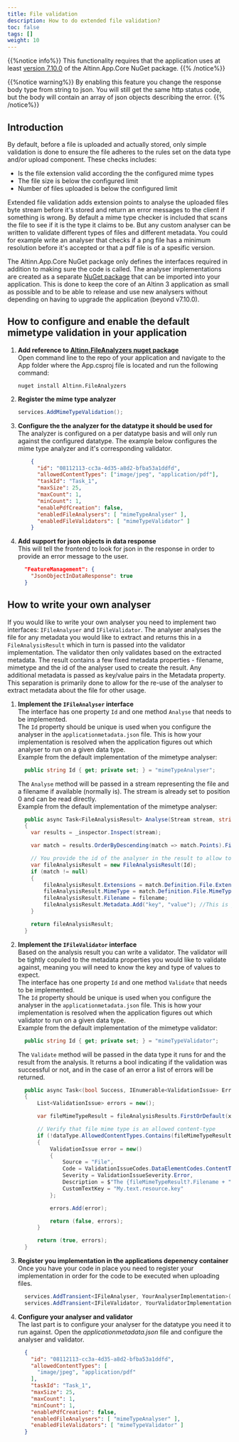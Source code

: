 ```yaml
---
title: File validation
description: How to do extended file validation?
toc: false
tags: []
weight: 10
---
```


{{%notice info%}}
This functionality requires that the application uses at least [version 7.10.0](https://github.com/Altinn/app-lib-dotnet/releases/tag/v7.10.0) of the Altinn.App.Core NuGet package.
{{% /notice%}}

{{%notice warning%}}
By enabling this feature you change the response body type from string to json. You will still get the same http status code, but the body will contain an array of json objects describing the error.
{{% /notice%}}


## Introduction
By default, before a file is uploaded and actually stored, only simple validation is done to ensure the file adheres to the rules set on the data type and/or upload component. These checks includes:
* Is the file extension valid according the the configured mime types
* The file size is below the configured limit
* Number of files uploaded is below the configured limit

Extended file validation adds extension points to analyse the uploaded files byte stream before it's stored and return an error messages to the client if something is wrong. By default a mime type checker is included that scans the file to see if it is the type it claims to be. But any custom analyser can be written to validate different types of files and different metadata. You could for example write an analyser that checks if a png file has a minimum resolution before it's accepted or that a pdf file is of a spesific version.

The Altinn.App.Core NuGet package only defines the interfaces required in addition to making sure the code is called. The analyser implementations are created as a separate [NuGet package](https://www.nuget.org/packages/Altinn.FileAnalyzers) that can be imported into your application. This is done to keep the core of an Altinn 3 application as small as possible and to be able to release and use new analysers without depending on having to upgrade the application (beyond v7.10.0).


## How to configure and enable the default mimetype validation in your application
1. **Add reference to [Altinn.FileAnalyzers nuget package](https://www.nuget.org/packages/Altinn.FileAnalyzers)**  
    Open command line to the repo of your application and navigate to the App folder where the App.csproj
    file is located and run the following command:
    ```shell
    nuget install Altinn.FileAnalyzers
    ```
2. **Register the mime type analyzer**  
    ```csharp
    services.AddMimeTypeValidation();
    ```
3. **Configure the the analyzer for the datatype it should be used for**  
    The analyzer is configured on a per datatype basis and will only run against the configured datatype. The example below configures the mime type analyzer and it's corresponding validator.
    ```json
        {
          "id": "08112113-cc3a-4d35-a8d2-bfba53a1ddfd",
          "allowedContentTypes": ["image/jpeg", "application/pdf"],
          "taskId": "Task_1",
          "maxSize": 25,
          "maxCount": 1,
          "minCount": 1,
          "enablePdfCreation": false,
          "enabledFileAnalysers": [ "mimeTypeAnalyser" ],
          "enabledFileValidators": [ "mimeTypeValidator" ]
        }
    ```
4. **Add support for json objects in data response**  
    This will tell the frontend to look for json in the response in order to provide an error message to the user.
    ```json 
      "FeatureManagement": {
        "JsonObjectInDataResponse": true
      }
    ```
## How to write your own analyser
If you would like to write your own analyser you need to implement two interfaces: `IFileAnalyser` and `IFileValidator`. The analyser analyses the file for any metadata you would like to extract and returns this in a `FileAnalysisResult` which in turn is passed into the validator implementation. The validator then only validates based on the extracted metadata. The result contains a few fixed metadata properties - filename, mimetype and the id of the analyser used to create the result. Any additional metadata is passed as key/value pairs in the Metadata property. This separation is primarily done to allow for the re-use of the analyser to extract metadata about the file for other usage.

1. **Implement the `IFileAnalyser` interface**  
    The interface has one property `Id` and one method `Analyse` that needs to be implemented.  
    The `Id` property should be unique is used when you configure the analyser in the  `applicationmetadata.json` file. This is how your implementation is resolved when the application figures out which analyser to run on a given data type.  
    Example from the default implementation of the mimetype analyser:
    ```csharp
      public string Id { get; private set; } = "mimeTypeAnalyser";
    ```
    The `Analyse` method will be passed in a stream representing the file and a filename if available (normally is). The stream is already set to position 0 and can be read directly.  
    Example from the default implementation of the mimetype analyser:
    ```csharp
      public async Task<FileAnalysisResult> Analyse(Stream stream, string? filename = null)
      {
        var results = _inspector.Inspect(stream);

        var match = results.OrderByDescending(match => match.Points).FirstOrDefault(match => match.Percentage == 1);

        // You provide the id of the analyser in the result to allow to distinguish between results from different analysers.
        var fileAnalysisResult = new FileAnalysisResult(Id);
        if (match != null)
        {
            fileAnalysisResult.Extensions = match.Definition.File.Extensions.ToList();
            fileAnalysisResult.MimeType = match.Definition.File.MimeType;
            fileAnalysisResult.Filename = filename;
            fileAnalysisResult.Metadata.Add("key", "value"); //This is just provided to show how you add custom metadata.
        }

        return fileAnalysisResult;
      }
    ```
2. **Implement the `IFileValidator` interface**  
    Based on the analysis result you can write a validator. The validator will be tightly copuled to the metadata properties you would like to validate against, meaning you will need to know the key and type of values to expect.  
    The interface has one property `Id` and one method `Validate` that needs to be implemented.  
    The `Id` property should be unique is used when you configure the analyser in the  `applicationmetadata.json` file. This is how your implementation is resolved when the application figures out which validator to run on a given data type.  
    Example from the default implementation of the mimetype validator:
    ```csharp
      public string Id { get; private set; } = "mimeTypeValidator";
    ```
    The `Validate` method will be passed in the data type it runs for and the result from the analysis. It returns a bool indicating if the validation was successful or not, and in the case of an error a list of errors will be returned.
    ```csharp
      public async Task<(bool Success, IEnumerable<ValidationIssue> Errors)> Validate(DataType dataType, IEnumerable<FileAnalysisResult> fileAnalysisResults)
      {
          List<ValidationIssue> errors = new();

          var fileMimeTypeResult = fileAnalysisResults.FirstOrDefault(x => x.MimeType != null);

          // Verify that file mime type is an allowed content-type
          if (!dataType.AllowedContentTypes.Contains(fileMimeTypeResult?.MimeType, StringComparer.InvariantCultureIgnoreCase) && !dataType.AllowedContentTypes.Contains("application/octet-stream"))
          {
              ValidationIssue error = new()
              {
                  Source = "File",
                  Code = ValidationIssueCodes.DataElementCodes.ContentTypeNotAllowed,
                  Severity = ValidationIssueSeverity.Error,
                  Description = $"The {fileMimeTypeResult?.Filename + " "}file does not appear to be of the allowed content type according to the configuration for data type {dataType.Id}. Allowed content types are {string.Join(", ", dataType.AllowedContentTypes)}",
                  CustomTextKey = "My.text.resource.key"
              };

              errors.Add(error);

              return (false, errors);
          }

          return (true, errors);
      }
    ```
3. **Register you implementation in the applications depenency container**  
    Once you have your code in place you need to register your implementation in order for the code to be executed when uploading files.
    ```csharp
      services.AddTransient<IFileAnalyser, YourAnalyserImplementation>();
      services.AddTransient<IFileValidator, YourValidatorImplementation>();
    ```
4. **Configure your analyser and validator**  
    The last part is to configure your analyser for the datatype you need it to run against. Open the _applicationmetadata.json_ file and configure the analyser and validator.
    ```json
      {
        "id": "08112113-cc3a-4d35-a8d2-bfba53a1ddfd",
        "allowedContentTypes": [
          "image/jpeg", "application/pdf"
        ],
        "taskId": "Task_1",
        "maxSize": 25,
        "maxCount": 1,
        "minCount": 1,
        "enablePdfCreation": false,
        "enabledFileAnalysers": [ "mimeTypeAnalyser" ],
        "enabledFileValidators": [ "mimeTypeValidator" ]
      }
    ```
